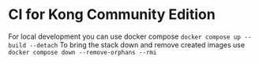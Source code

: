 # CI for Kong Community Edition

For local development you can use docker compose
`docker compose up --build --detach`
To bring the stack down and remove created images use
`docker compose down --remove-orphans --rmi`